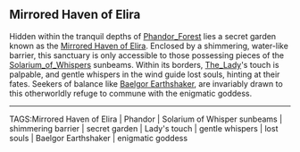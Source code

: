 ## Mirrored Haven of Elira

Hidden within the tranquil depths of [Phandor_Forest](Phandor_Forest.md) lies a secret garden known as the [Mirrored Haven of Elira](../Places/Mirrored_Haven_of_Elira.md). Enclosed by a shimmering, water-like barrier, this sanctuary is only accessible to those possessing pieces of the [Solarium_of_Whispers](Solarium_of_Whispers.md) sunbeams. Within its borders, [The_Lady](../Gods/The_Lady.md)'s touch is palpable, and gentle whispers in the wind guide lost souls, hinting at their fates. Seekers of balance like [Baelgor Earthshaker](../People/Baelgor_Earthshaker.md), are invariably drawn to this otherworldly refuge to commune with the enigmatic goddess.


---

TAGS:Mirrored Haven of Elira | Phandor | Solarium of Whisper sunbeams | shimmering barrier | secret garden | Lady's touch | gentle whispers | lost souls | Baelgor Earthshaker | enigmatic goddess
